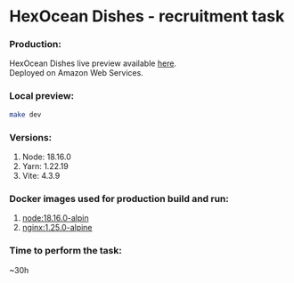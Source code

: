 # HexOcean Dishes - recruitment task

### Production:
HexOcean Dishes live preview available [here](http://3.68.78.96/hex-ocean-dishes).\
Deployed on Amazon Web Services.

### Local preview:
```bash
make dev
```

### Versions:
1. Node: 18.16.0
1. Yarn: 1.22.19
1. Vite: 4.3.9

### Docker images used for production build and run:
1. [node:18.16.0-alpin](https://hub.docker.com/_/node)
1. [nginx:1.25.0-alpine](https://hub.docker.com/_/nginx)

### Time to perform the task:
~30h